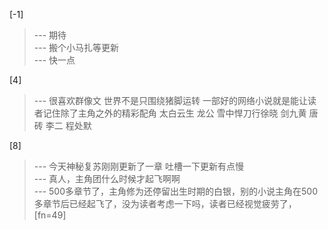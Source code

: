 
[-1] 
>--- 期待<br>
>--- 搬个小马扎等更新<br>
>--- 快一点<br>

[4] 
>--- 很喜欢群像文  世界不是只围绕猪脚运转  一部好的网络小说就是能让读者记住除了主角之外的精彩配角  太白云生  龙公   雪中悍刀行徐晓   剑九黄  唐砖  李二  程处默<br>

[8] 
>--- 今天神秘复苏刚刚更新了一章   吐槽一下更新有点慢<br>
>--- 真人，主角团什么时候才起飞啊啊<br>
>--- 500多章节了，主角修为还停留出生时期的白银，别的小说主角在500多章节后已经起飞了，没为读者考虑一下吗，读者已经视觉疲劳了，[fn=49]<br>
